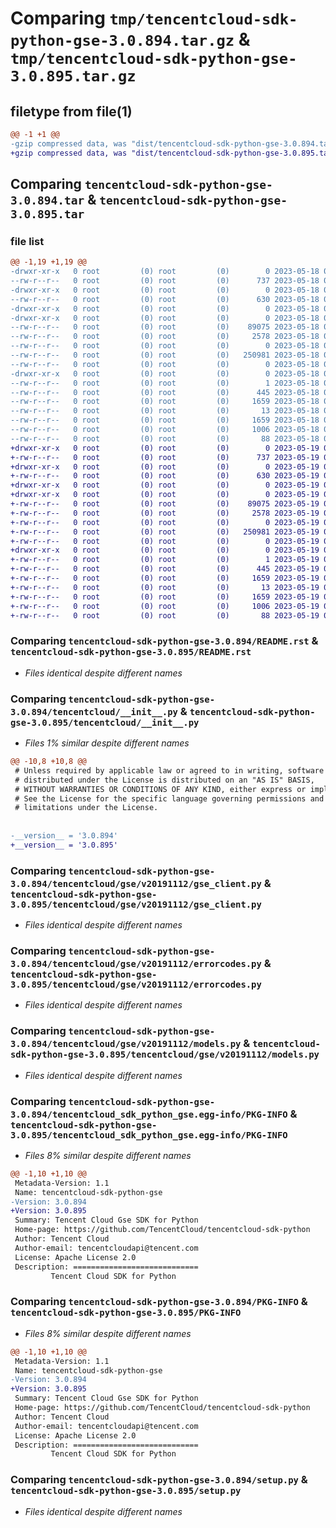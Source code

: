 # Comparing `tmp/tencentcloud-sdk-python-gse-3.0.894.tar.gz` & `tmp/tencentcloud-sdk-python-gse-3.0.895.tar.gz`

## filetype from file(1)

```diff
@@ -1 +1 @@
-gzip compressed data, was "dist/tencentcloud-sdk-python-gse-3.0.894.tar", last modified: Thu May 18 00:27:14 2023, max compression
+gzip compressed data, was "dist/tencentcloud-sdk-python-gse-3.0.895.tar", last modified: Fri May 19 02:52:00 2023, max compression
```

## Comparing `tencentcloud-sdk-python-gse-3.0.894.tar` & `tencentcloud-sdk-python-gse-3.0.895.tar`

### file list

```diff
@@ -1,19 +1,19 @@
-drwxr-xr-x   0 root         (0) root         (0)        0 2023-05-18 00:27:14.000000 tencentcloud-sdk-python-gse-3.0.894/
--rw-r--r--   0 root         (0) root         (0)      737 2023-05-18 00:27:14.000000 tencentcloud-sdk-python-gse-3.0.894/README.rst
-drwxr-xr-x   0 root         (0) root         (0)        0 2023-05-18 00:27:14.000000 tencentcloud-sdk-python-gse-3.0.894/tencentcloud/
--rw-r--r--   0 root         (0) root         (0)      630 2023-05-18 00:27:14.000000 tencentcloud-sdk-python-gse-3.0.894/tencentcloud/__init__.py
-drwxr-xr-x   0 root         (0) root         (0)        0 2023-05-18 00:27:14.000000 tencentcloud-sdk-python-gse-3.0.894/tencentcloud/gse/
-drwxr-xr-x   0 root         (0) root         (0)        0 2023-05-18 00:27:14.000000 tencentcloud-sdk-python-gse-3.0.894/tencentcloud/gse/v20191112/
--rw-r--r--   0 root         (0) root         (0)    89075 2023-05-18 00:27:14.000000 tencentcloud-sdk-python-gse-3.0.894/tencentcloud/gse/v20191112/gse_client.py
--rw-r--r--   0 root         (0) root         (0)     2578 2023-05-18 00:27:14.000000 tencentcloud-sdk-python-gse-3.0.894/tencentcloud/gse/v20191112/errorcodes.py
--rw-r--r--   0 root         (0) root         (0)        0 2023-05-18 00:27:14.000000 tencentcloud-sdk-python-gse-3.0.894/tencentcloud/gse/v20191112/__init__.py
--rw-r--r--   0 root         (0) root         (0)   250981 2023-05-18 00:27:14.000000 tencentcloud-sdk-python-gse-3.0.894/tencentcloud/gse/v20191112/models.py
--rw-r--r--   0 root         (0) root         (0)        0 2023-05-18 00:27:14.000000 tencentcloud-sdk-python-gse-3.0.894/tencentcloud/gse/__init__.py
-drwxr-xr-x   0 root         (0) root         (0)        0 2023-05-18 00:27:14.000000 tencentcloud-sdk-python-gse-3.0.894/tencentcloud_sdk_python_gse.egg-info/
--rw-r--r--   0 root         (0) root         (0)        1 2023-05-18 00:27:14.000000 tencentcloud-sdk-python-gse-3.0.894/tencentcloud_sdk_python_gse.egg-info/dependency_links.txt
--rw-r--r--   0 root         (0) root         (0)      445 2023-05-18 00:27:14.000000 tencentcloud-sdk-python-gse-3.0.894/tencentcloud_sdk_python_gse.egg-info/SOURCES.txt
--rw-r--r--   0 root         (0) root         (0)     1659 2023-05-18 00:27:14.000000 tencentcloud-sdk-python-gse-3.0.894/tencentcloud_sdk_python_gse.egg-info/PKG-INFO
--rw-r--r--   0 root         (0) root         (0)       13 2023-05-18 00:27:14.000000 tencentcloud-sdk-python-gse-3.0.894/tencentcloud_sdk_python_gse.egg-info/top_level.txt
--rw-r--r--   0 root         (0) root         (0)     1659 2023-05-18 00:27:14.000000 tencentcloud-sdk-python-gse-3.0.894/PKG-INFO
--rw-r--r--   0 root         (0) root         (0)     1006 2023-05-18 00:27:14.000000 tencentcloud-sdk-python-gse-3.0.894/setup.py
--rw-r--r--   0 root         (0) root         (0)       88 2023-05-18 00:27:14.000000 tencentcloud-sdk-python-gse-3.0.894/setup.cfg
+drwxr-xr-x   0 root         (0) root         (0)        0 2023-05-19 02:52:00.000000 tencentcloud-sdk-python-gse-3.0.895/
+-rw-r--r--   0 root         (0) root         (0)      737 2023-05-19 02:52:00.000000 tencentcloud-sdk-python-gse-3.0.895/README.rst
+drwxr-xr-x   0 root         (0) root         (0)        0 2023-05-19 02:52:00.000000 tencentcloud-sdk-python-gse-3.0.895/tencentcloud/
+-rw-r--r--   0 root         (0) root         (0)      630 2023-05-19 02:52:00.000000 tencentcloud-sdk-python-gse-3.0.895/tencentcloud/__init__.py
+drwxr-xr-x   0 root         (0) root         (0)        0 2023-05-19 02:52:00.000000 tencentcloud-sdk-python-gse-3.0.895/tencentcloud/gse/
+drwxr-xr-x   0 root         (0) root         (0)        0 2023-05-19 02:52:00.000000 tencentcloud-sdk-python-gse-3.0.895/tencentcloud/gse/v20191112/
+-rw-r--r--   0 root         (0) root         (0)    89075 2023-05-19 02:52:00.000000 tencentcloud-sdk-python-gse-3.0.895/tencentcloud/gse/v20191112/gse_client.py
+-rw-r--r--   0 root         (0) root         (0)     2578 2023-05-19 02:52:00.000000 tencentcloud-sdk-python-gse-3.0.895/tencentcloud/gse/v20191112/errorcodes.py
+-rw-r--r--   0 root         (0) root         (0)        0 2023-05-19 02:52:00.000000 tencentcloud-sdk-python-gse-3.0.895/tencentcloud/gse/v20191112/__init__.py
+-rw-r--r--   0 root         (0) root         (0)   250981 2023-05-19 02:52:00.000000 tencentcloud-sdk-python-gse-3.0.895/tencentcloud/gse/v20191112/models.py
+-rw-r--r--   0 root         (0) root         (0)        0 2023-05-19 02:52:00.000000 tencentcloud-sdk-python-gse-3.0.895/tencentcloud/gse/__init__.py
+drwxr-xr-x   0 root         (0) root         (0)        0 2023-05-19 02:52:00.000000 tencentcloud-sdk-python-gse-3.0.895/tencentcloud_sdk_python_gse.egg-info/
+-rw-r--r--   0 root         (0) root         (0)        1 2023-05-19 02:52:00.000000 tencentcloud-sdk-python-gse-3.0.895/tencentcloud_sdk_python_gse.egg-info/dependency_links.txt
+-rw-r--r--   0 root         (0) root         (0)      445 2023-05-19 02:52:00.000000 tencentcloud-sdk-python-gse-3.0.895/tencentcloud_sdk_python_gse.egg-info/SOURCES.txt
+-rw-r--r--   0 root         (0) root         (0)     1659 2023-05-19 02:52:00.000000 tencentcloud-sdk-python-gse-3.0.895/tencentcloud_sdk_python_gse.egg-info/PKG-INFO
+-rw-r--r--   0 root         (0) root         (0)       13 2023-05-19 02:52:00.000000 tencentcloud-sdk-python-gse-3.0.895/tencentcloud_sdk_python_gse.egg-info/top_level.txt
+-rw-r--r--   0 root         (0) root         (0)     1659 2023-05-19 02:52:00.000000 tencentcloud-sdk-python-gse-3.0.895/PKG-INFO
+-rw-r--r--   0 root         (0) root         (0)     1006 2023-05-19 02:52:00.000000 tencentcloud-sdk-python-gse-3.0.895/setup.py
+-rw-r--r--   0 root         (0) root         (0)       88 2023-05-19 02:52:00.000000 tencentcloud-sdk-python-gse-3.0.895/setup.cfg
```

### Comparing `tencentcloud-sdk-python-gse-3.0.894/README.rst` & `tencentcloud-sdk-python-gse-3.0.895/README.rst`

 * *Files identical despite different names*

### Comparing `tencentcloud-sdk-python-gse-3.0.894/tencentcloud/__init__.py` & `tencentcloud-sdk-python-gse-3.0.895/tencentcloud/__init__.py`

 * *Files 1% similar despite different names*

```diff
@@ -10,8 +10,8 @@
 # Unless required by applicable law or agreed to in writing, software
 # distributed under the License is distributed on an "AS IS" BASIS,
 # WITHOUT WARRANTIES OR CONDITIONS OF ANY KIND, either express or implied.
 # See the License for the specific language governing permissions and
 # limitations under the License.
 
 
-__version__ = '3.0.894'
+__version__ = '3.0.895'
```

### Comparing `tencentcloud-sdk-python-gse-3.0.894/tencentcloud/gse/v20191112/gse_client.py` & `tencentcloud-sdk-python-gse-3.0.895/tencentcloud/gse/v20191112/gse_client.py`

 * *Files identical despite different names*

### Comparing `tencentcloud-sdk-python-gse-3.0.894/tencentcloud/gse/v20191112/errorcodes.py` & `tencentcloud-sdk-python-gse-3.0.895/tencentcloud/gse/v20191112/errorcodes.py`

 * *Files identical despite different names*

### Comparing `tencentcloud-sdk-python-gse-3.0.894/tencentcloud/gse/v20191112/models.py` & `tencentcloud-sdk-python-gse-3.0.895/tencentcloud/gse/v20191112/models.py`

 * *Files identical despite different names*

### Comparing `tencentcloud-sdk-python-gse-3.0.894/tencentcloud_sdk_python_gse.egg-info/PKG-INFO` & `tencentcloud-sdk-python-gse-3.0.895/tencentcloud_sdk_python_gse.egg-info/PKG-INFO`

 * *Files 8% similar despite different names*

```diff
@@ -1,10 +1,10 @@
 Metadata-Version: 1.1
 Name: tencentcloud-sdk-python-gse
-Version: 3.0.894
+Version: 3.0.895
 Summary: Tencent Cloud Gse SDK for Python
 Home-page: https://github.com/TencentCloud/tencentcloud-sdk-python
 Author: Tencent Cloud
 Author-email: tencentcloudapi@tencent.com
 License: Apache License 2.0
 Description: ============================
         Tencent Cloud SDK for Python
```

### Comparing `tencentcloud-sdk-python-gse-3.0.894/PKG-INFO` & `tencentcloud-sdk-python-gse-3.0.895/PKG-INFO`

 * *Files 8% similar despite different names*

```diff
@@ -1,10 +1,10 @@
 Metadata-Version: 1.1
 Name: tencentcloud-sdk-python-gse
-Version: 3.0.894
+Version: 3.0.895
 Summary: Tencent Cloud Gse SDK for Python
 Home-page: https://github.com/TencentCloud/tencentcloud-sdk-python
 Author: Tencent Cloud
 Author-email: tencentcloudapi@tencent.com
 License: Apache License 2.0
 Description: ============================
         Tencent Cloud SDK for Python
```

### Comparing `tencentcloud-sdk-python-gse-3.0.894/setup.py` & `tencentcloud-sdk-python-gse-3.0.895/setup.py`

 * *Files identical despite different names*

